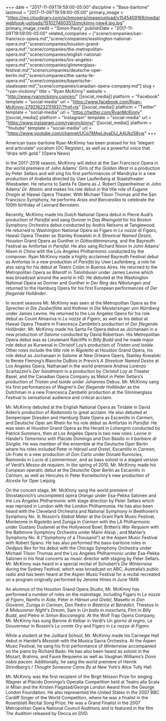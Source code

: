 +++
date = "2017-11-09T19:59:00-05:00"
discipline = "Bass-baritone"
lastmod = "2017-11-09T19:59:00-05:00"
primary_image = "https://res.cloudinary.com/schmopera/image/upload/v1545409169/media/webhook-uploads/1510274603513/mckinny-new4.jpg.jpg"
primary_image_credit = "Simon Pauly"
publishDate = "2017-11-09T19:59:00-05:00"
related_companies = ["scene/companies/san-francisco-opera.md","scene/companies/washington-national-opera.md","scene/companies/houston-grand-opera.md","scene/companies/the-metropolitan-opera.md","scene/companies/english-national-opera.md","scene/companies/los-angeles-opera.md","scene/companies/glimmerglass-festival.md","scene/companies/deutsche-oper-berlin.md","scene/companies/the-santa-fe-opera.md","scene/companies/bayerische-staatsoper.md","scene/companies/canadian-opera-company.md"]
slug = "ryan-mckinny"
title = "Ryan McKinny"
website = "http://www.ryanmckinny.com/en/"
[[social_media]]
platform = "Facebook"
template = "social-media"
url = "https://www.facebook.com/Ryan-McKinny-279216232111937/?fref=ts"
[[social_media]]
platform = "Twitter"
template = "social-media"
url = "https://twitter.com/RyanMcKinny"
[[social_media]]
platform = "Instagram"
template = "social-media"
url = "https://www.instagram.com/ryanmckinny/"
[[social_media]]
platform = "Youtube"
template = "social-media"
url = "https://www.youtube.com/channel/UCp7MApLdyaDIJ_AAUkz58yw"
+++

American bass-baritone Ryan McKinny has been praised for his “elegant and articulate” vocalism (OC Register), as well as a powerful voice that “drips with gold.” (Opera News)

In the 2017-2018 season, McKinny will debut at the San Francisco Opera in the world premiere of John Adams’ *Girls of the Golden West* in a production by Peter Sellars and will sing his first performances of Mandryka in a new production of Arabella directed by Uwe Laufenberg at Staatstheater Wiesbaden. He returns to Santa Fe Opera as J. Robert Oppenheimer in John Adams’ *Dr. Atomic* and makes his role debut in the title role of *Eugene Onegin* at Hawaii Opera Theater. With Michael Tilson Thomas and the San Francisco Symphony, he performs *Arias and Barcarolles* to celebrate the 100th birthday of Leonard Bernstein.

Recently, McKinny made his Dutch National Opera debut in Pierre Audi’s production of *Parsifal* and sang Donner in *Das Rheingold* for his Boston Symphony Orchestra debut conducted by Andris Nelsons at Tanglewood. He returned to Washington National Opera as Figaro in *Le nozze di Figaro*, Hawaii Opera Theater as Stanley Kowalski in *A Streetcar Named Desire*, Houston Grand Opera as Gunther in *Götterdämmerung*, and the Bayreuth Festival as Amfortas in *Parsifal*. He also sang Richard Nixon in John Adams’ *Nixon in China* with the Los Angeles Philharmonic conducted by the composer. Ryan McKinny made a highly acclaimed Bayreuth Festival debut as Amfortas in a new production of *Parsifal* by Uwe Laufenberg, a role he also sang for his debut at Teatro Colòn in Buenos Aires. He returned to the Metropolitan Opera as Biterolf in *Tannhäuser* under James Levine which was broadcast around the world in HD. He debuted at the Washington National Opera as Donner and Gunther in *Der Ring des Nibelungen* and returned to the Hamburg Opera for his first European performances of *Der fliegende Holländer*.

In recent seasons Mr. McKinny was seen at the Metropolitan Opera as the Sprecher in *Die Zauberflöte* and Kothner in *Die Meistersinger von Nürnberg* under James Levine. He returned to the Los Angeles Opera for his role debut as Count Almaviva in *Le nozze di Figaro*, as well as his debut at Hawaii Opera Theatre in Francesca Zambello’s production of *Der fliegende Holländer*. Mr. McKinny made his Santa Fe Opera debut as Jochanaan in a new production of *Salome* conducted by David Robertson. His Metropolitan Opera debut was as Lieutenant Ratcliffe in *Billy Budd* and he made major role debut as Kurwenal in Christof Loy’s production of *Tristan und Isolde*. Other roles include the title role in *Rigoletto* at Houston Grand Opera, his role debut as Jochanaan in *Salome* at New Orleans Opera, Stanley Kowalski to Renée Fleming’s Blanche DuBois in Previn’s *A Streetcar Named Desire* at Los Angeles Opera, Nathanael in the world premiere Andrea Lorenzo Scartazzini’s *Der Sandmann* in a production by Christof Loy at Theater Basel, and the Canadian Opera Company as Melot in Peter Sellars’s production of *Tristan und Isolde* under Johannes Debus. Mr. McKinny sang his first performances of Wagner’s *Der fliegende Holländer* as the Dutchman in a new Francesca Zambello production at the Glimmerglass Festival to sensational audience and critical acclaim.

Mr. McKinny debuted at the English National Opera as Tiridate in David Alden’s production of *Radamisto* to great acclaim. He also debuted at Semperoper Dresden and Hamburg State Opera as Escamillo in *Carmen*, and Deutsche Oper am Rhein for his role debut as Amfortas in *Parsifal*. He was seen at Houston Grand Opera as the Herald in *Lohengrin* conducted by Patrick Summers, then at Los Angeles Opera in two new roles: Leone in Handel’s *Tamerlano* with Plácido Domingo and Don Basilio in *Il barbiere di Siviglia*. He was member of the ensemble at the Deutsche Oper Berlin where his roles included Peter in *Hänsel und Gretel*, Escamillo in *Carmen*, Un Frate in a new production of *Don Carlo* under Donald Runnicles, Raimondo in *Lucia di Lammermoor*, and as bass soloist in a staged version of Verdi’s *Messa da requiem*. In the spring of 2010, Mr. McKinny made his European operatic debut at the Deutsche Oper Berlin as Escamillo in *Carmen*, as well as Hercules in Peter Konwitschny’s new production of *Alceste* for Oper Leipzig. 

On the concert stage, Mr. McKinny sang the world premiere of Shostakovich’s uncompleted opera *Orango* under Esa-Pekka Salonen and the Los Angeles Philharmonic with stage direction by Peter Sellars which was reprised in London with the London Philharmonia. He has also been heard with the Cleveland Orchestra and National Symphony in Beethoven’s Symphony No. 9; Rossini’s *Stabat Mater* at the Grant Park Music Festival; Monterone in *Rigoletto* and Zuniga in *Carmen* with the LA Philharmonic under Gustavo Dudamel at the Hollywood Bowl; Britten’s *War Requiem* with the Baltimore Symphony Orchestra under Marin Alsop ; and Mahler’s Symphony No. 8 (“Symphony of a Thousand”) at the Aspen Music Festival with Robert Spano. He has also performed the bass-baritone roles in *Oedipus Rex* for his debut with the Chicago Symphony Orchestra under Michael Tilson Thomas and the Los Angeles Philharmonic under Esa-Pekka Salonen in his final concerts as music director with staging by Peter Sellars. Mr. McKinny was heard in a special recital of Schubert’s *Die Winterreise* during the Sydney Festival, which was broadcast on ABC, Australia’s public radio and has been heard at the Aspen Music Festival for a recital recreated on a program originally performed by Jerome Hines in June 1949. 

An alumnus of the Houston Grand Opera Studio, Mr. McKinny has performed a number of roles on the mainstage, including Figaro in *Le nozze di Figaro*, Ramfis in *Aida*, Peter in *Hänsel und Gretel*, Masetto in *Don Giovanni*, Zuniga in *Carmen*, Don Pedro in *Béatrice et Bénédict*, Theseus in *A Midsummer Night's Dream*, Sam in *Un ballo in maschera*, Flint in *Billy Budd*, and Pietro in *Simon Boccanegra*. At the Wolf Trap Opera Company, Mr. McKinny has sung Barone di Kelbar in Verdi’s *Un giorno di regno*, Le Gouverneur in Rossini’s *Le comte Ory* and Figaro in *Le nozze di Figaro*.

While a student at the Juilliard School, Mr. McKinny made his Carnegie Hall debut in Handel’s *Messiah* with the Musica Sacra Orchestra. At the Aspen Music Festival, he sang his first performance of *Winterreise* accompanied on the piano by Richard Bado. He has also been heard as soloist in the Mozart, Brahms, and Fauré Requiems as well as Vaughan Williams’s *Dona nobis pacem*. Additionally, he sang the world premiere of Henrik Strindberg’s *I Thought Someone Came By* at New York’s Alice Tully Hall.

Mr. McKinny was the first recipient of the Birgit Nilsson Prize for singing Wagner at Plácido Domingo’s Operalia Competition held at Teatro alla Scala in Milan and the Kirsten Flagstad/George London Award from the George London Foundation. He also represented the United States in the 2007 BBC Cardiff Singer of the World Competition, where he was a finalist in the Rosenblatt Recital Song Prize. He was a Grand Finalist in the 2007 Metropolitan Opera National Council Auditions and is featured in the film *The Audition* released by Decca on DVD.
